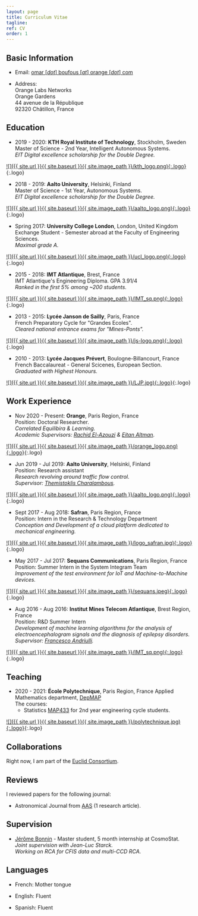 ```yaml
---
layout: page
title: Curriculum Vitae
tagline:
ref: CV
order: 1
---
```


## Basic Information

* Email: [omar [*dot*] boufous [*at*] orange [*dot*] com](mailto:omar.boufous@orange.com)

* Address:   
    Orange Labs Networks<br/>
    Orange Gardens<br/>
    44 avenue de la République<br/>
    92320 Châtillon, France

## Education

<div class="begin-examples"></div>

* 2019 - 2020: **KTH Royal Institute of Technology**, Stockholm, Sweden  
    Master of Science - 2nd Year, Intelligent Autonomous Systems.<br/>
    _EIT Digital excellence scholarship for the Double Degree._

[![]({{ site.url }}{{ site.baseurl }}{{ site.image_path }}/kth_logo.png){:.logo}](http://kth.se){:.logo}


* 2018 - 2019: **Aalto University**, Helsinki, Finland  
    Master of Science - 1st Year, Autonomous Systems.<br/>
    _EIT Digital excellence scholarship for the Double Degree._
    
[![]({{ site.url }}{{ site.baseurl }}{{ site.image_path }}/aalto_logo.png){:.logo}](http://aalto.fi){:.logo}


* Spring 2017: **University College London**, London, United Kingdom  
    Exchange Student - Semester abroad at the Faculty of Engineering Sciences.<br/>
    _Maximal grade A._  

[![]({{ site.url }}{{ site.baseurl }}{{ site.image_path }}/ucl_logo.png){:.logo}](http://ucl.ac.uk){:.logo}


<div style="clear: both;"></div>

* 2015 - 2018: **IMT Atlantique**, Brest, France  
    IMT Atlantique's Engineering Diploma. GPA 3.91/4<br/>
    _Ranked in the first 5% among ~200 students._

[![]({{ site.url }}{{ site.baseurl }}{{ site.image_path }}/IMT_sq.png){:.logo}](https://www.imt-atlantique.fr/fr){:.logo}

<div style="clear: both;"></div>

* 2013 - 2015: **Lycée Janson de Sailly**, Paris, France    
    French Preparatory Cycle for "Grandes Ecoles".<br/>
    _Cleared national entrance exams for "Mines-Ponts"._  

[![]({{ site.url }}{{ site.baseurl }}{{ site.image_path }}/js-logo.png){:.logo}](https://www.janson-de-sailly.fr/){:.logo}


* 2010 - 2013: **Lycée Jacques Prévert**, Boulogne-Billancourt, France    
    French Baccalaureat - General Scicenes, European Section.<br/>
    _Graduated with Highest Honours._  
    
[![]({{ site.url }}{{ site.baseurl }}{{ site.image_path }}/LJP.jpg){:.logo}](http://www.lyc-prevert-boulogne.ac-versailles.fr/){:.logo}


<!-- <div class="end-examples"></div> -->
<div style="clear: both;"></div>

## Work Experience


* Nov 2020 - Present: **Orange**, Paris Region, France  
    Position: Doctoral Researcher.  
    _Correlated Equilibira & Learning._  
    _Academic Supervisors: [Rachid El-Azouzi](https://scholar.google.com/citations?user=Tvto5qkAAAAJ&hl=en) & [Eitan Altman](https://www-sop.inria.fr/members/Eitan.Altman/)._


[![]({{ site.url }}{{ site.baseurl }}{{ site.image_path }}/orange_logo.png){:.logo}](http://www.orange.com){:.logo}

<div style="clear: both;"></div>

* Jun 2019 - Jul 2019: **Aalto University**, Helsinki, Finland  
    Position: Research assistant  
    _Research revolving around traffic flow control._  
    _Supervisor: [Themistoklis Charalambous](https://themistoklis.org/)._

[![]({{ site.url }}{{ site.baseurl }}{{ site.image_path }}/aalto_logo.png){:.logo}](https://www.aalto.fi){:.logo}

<div style="clear: both;"></div>

* Sept 2017 - Aug 2018: **Safran**, Paris Region, France  
    Position: Intern in the Research & Technology Department   
    _Conception and Development of a cloud platform dedicated to mechanical engineering._  

[![]({{ site.url }}{{ site.baseurl }}{{ site.image_path }}/logo_safran.jpg){:.logo}](http://www.safran-group.com){:.logo}

<div style="clear: both;"></div>

* May 2017 - Jul 2017: **Sequans Communications**, Paris Region, France    
    Position: Summer Intern in the System Integram Team   
    _Improvement of the test environment for IoT and Machine-to-Machine devices._  

[![]({{ site.url }}{{ site.baseurl }}{{ site.image_path }}/sequans.jpeg){:.logo}](https://www.sequans.com/){:.logo}

* Aug 2016 - Aug 2016: **Institut Mines Telecom Atlantique**, Brest Region, France    
    Position: R&D Summer Intern  
    _Development of machine learning algorithms for the analysis of electroencephalogram signals and the diagnosis of epilepsy disorders._ 
    _Supervisor: [Francesco Andriulli](https://scholar.google.it/citations?user=szBc-d8AAAAJ&hl=it)._
    
[![]({{ site.url }}{{ site.baseurl }}{{ site.image_path }}/IMT_sq.png){:.logo}](https://www.imt-atlantique.fr/fr){:.logo}


<div style="clear: both;"></div>


## Teaching

* 2020 - 2021: **École Polytechnique**,  Paris Region, France
    Applied Mathematics department, [DepMAP](https://portail.polytechnique.edu/mathematiquesappliquees/fr)  
    The courses:
    - Statistics [MAP433](https://moodle.polytechnique.fr/enrol/index.php?id=9662) for 2nd year engineering cycle students.  

[![]({{ site.url }}{{ site.baseurl }}{{ site.image_path }}/polytechnique.jpg){:.logo}](https://www.polytechnique.edu/en){:.logo}

<div class="end-examples"></div>

## Collaborations

Right now, I am part of the [Euclid Consortium](https://www.euclid-ec.org).  


## Reviews

I reviewed papers for the following journal:  
* Astronomical Journal from [AAS](https://journals.aas.org/astronomical-journal/) (1 research article).

## Supervision

* [Jérôme Bonnin](https://www.linkedin.com/in/jérôme-bonnin-338260161/) - Master student, 5 month internship at CosmoStat.  
    _Joint supervision with Jean-Luc Starck._  
    _Working on RCA for CFIS data and multi-CCD RCA._  

## Languages

* French: Mother tongue

* English: Fluent

* Spanish: Fluent
